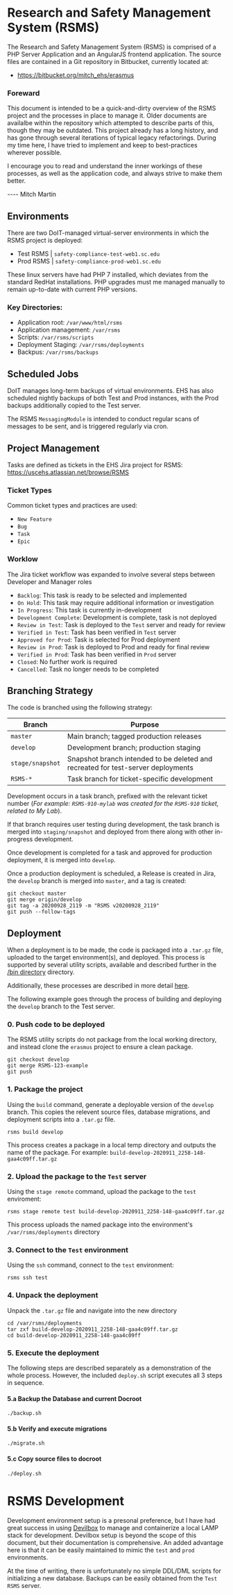 # Research and Safety Management System (RSMS)
The Research and Safety Management System (RSMS) is comprised of a PHP Server Application and an AngularJS frontend application. The source files are contained in a Git repository in Bitbucket, currently located at:

* https://bitbucket.org/mitch_ehs/erasmus

### Foreward
This document is intended to be a quick-and-dirty overview of the RSMS project and the processes in place to manage it. Older documents are availalbe within the repository which attempted to describe parts of this, though they may be outdated. This project already has a long history, and has gone through several iterations of typical legacy refactorings. During my time here, I have tried to implement and keep to best-practices wherever possible.

I encourage you to read and understand the inner workings of these processes, as well as the application code, and always strive to make them better.

---- Mitch Martin

## Environments
There are two DoIT-managed virtual-server environments in which the RSMS project is deployed:

* Test RSMS | `safety-compliance-test-web1.sc.edu`
* Prod RSMS | `safety-compliance-prod-web1.sc.edu`

These linux servers have had PHP 7 installed, which deviates from the standard RedHat installations. PHP upgrades must me managed manually to remain up-to-date with current PHP versions.

### Key Directories:
* Application root: `/var/www/html/rsms`
* Application management: `/var/rsms`
* Scripts: `/var/rsms/scripts`
* Deployment Staging: `/var/rsms/deployments`
* Backpus: `/var/rsms/backups`

## Scheduled Jobs
DoIT manages long-term backups of virtual environments. EHS has also scheduled nightly backups of both Test and Prod instances, with the Prod backups additionally copied to the Test server.

The RSMS `MessagingModule` is intended to conduct regular scans of messages to be sent, and is triggered regularly via cron.

## Project Management
Tasks are defined as tickets in the EHS Jira project for RSMS: https://uscehs.atlassian.net/browse/RSMS

### Ticket Types
Common ticket types and practices are used:
* `New Feature`
* `Bug`
* `Task`
* `Epic`

### Worklow

The Jira ticket workflow was expanded to involve several steps between Developer and Manager roles

* `Backlog`: This task is ready to be selected and implemented
* `On Hold`: This task may require additional information or investigation
* `In Progress`: This task is currently in-development
* `Development Complete`: Development is complete, task is not deployed
* `Review in Test`: Task is deployed to the `Test` server and ready for review
* `Verified in Test`: Task has been verified in `Test` server
* `Approved for Prod`: Task is selected for Prod deployment
* `Review in Prod`: Task is deployed to Prod and ready for final review
* `Verified in Prod`: Task has been verified in `Prod` server
* `Closed`: No further work is required
* `Cancelled`: Task no longer needs to be completed

## Branching Strategy

The code is branched using the following strategy:

| Branch 	| Purpose 	|
|-	|-	|
| `master` 	| Main branch; tagged production releases 	|
| `develop` 	| Development branch; production staging 	|
| `stage/snapshot` 	| Snapshot branch intended to be deleted and recreated for test-server deployments 	|
| `RSMS-*` 	| Task branch for ticket-specific development 	|

Development occurs in a task branch, prefixed with the relevant ticket number (_For example: `RSMS-910-mylab` was created for the `RSMS-910` ticket, related to My Lab_).

If that branch requires user testing during development, the task branch is merged into `staging/snapshot` and deployed from there along with other in-progress development.

Once development is completed for a task and approved for production deployment, it is merged into `develop`.

Once a production deployment is scheduled, a Release is created in Jira, the `develop` branch is merged into `master`, and a tag is created:

```
git checkout master
git merge origin/develop
git tag -a 20200928_2119 -m "RSMS v20200928_2119"
git push --follow-tags
```

## Deployment
When a deployment is to be made, the code is packaged into a `.tar.gz` file, uploaded to the target environment(s), and deployed. This process is supported by several utility scripts, available and described further in the [/bin directory](/bin/README.md) directory.

Additionally, these processes are described in more detail [here](/devops/rsms-devops.md).

The following example goes through the process of building and deploying the `develop` branch to the Test server.

### 0. Push code to be deployed
The RSMS utility scripts do not package from the local working directory, and instead clone the `erasmus` project to ensure a clean package.

```
git checkout develop
git merge RSMS-123-example
git push
```

### 1. Package the project
Using the `build` command, generate a deployable version of the `develop` branch. This copies the relevent source files, database migrations, and deployment scripts into a `.tar.gz` file.

```
rsms build develop
```

This process creates a package in a local temp directory and outputs the name of the package. For example: `build-develop-2020911_2258-148-gaa4c09ff.tar.gz`

### 2. Upload the package to the `Test` server
Using the `stage remote` command, upload the package to the `test` enviroment:

```
rsms stage remote test build-develop-2020911_2258-148-gaa4c09ff.tar.gz
```

This process uploads the named package into the environment's `/var/rsms/deployments` directory

### 3. Connect to the `Test` environment
Using the `ssh` command, connect to the `test` environment:

```
rsms ssh test
```

### 4. Unpack the deployment
Unpack the `.tar.gz` file and navigate into the new directory

```
cd /var/rsms/deployments
tar zxf build-develop-2020911_2258-148-gaa4c09ff.tar.gz
cd build-develop-2020911_2258-148-gaa4c09ff
```

### 5. Execute the deployment
The following steps are described separately as a demonstration of the whole process. However, the included `deploy.sh` script executes all 3 steps in sequence.

#### 5.a Backup the Database and current Docroot
```
./backup.sh
```

#### 5.b Verify and execute migrations
```
./migrate.sh
```

#### 5.c Copy source files to docroot
```
./deploy.sh
```

# RSMS Development
Development environment setup is a presonal preference, but I have had great success in using [Devilbox](https://devilbox.readthedocs.io/en/latest/) to manage and containerize a local LAMP stack for development. Devilbox setup is beyond the scope of this document, but their documentation is comprehensive. An added advantage here is that it can be easily maintained to mimic the `test` and `prod` environments.

At the time of writing, there is unfortunately no simple DDL/DML scripts for initializing a new database. Backups can be easily obtained from the `Test RSMS` server.
